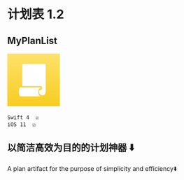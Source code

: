 # 计划表 1.2
## MyPlanList

<img src=https://github.com/FinchFeng/MyPlanList/blob/master/ChartTest/support/Assets.xcassets/AppIcon.appiconset/Icon-180.png width="120" height="120" alt="图片加载失败时，显示这段字"/>


    Swift 4  ☑️
    iOS 11  ☑️


以简洁高效为目的的计划神器 ⬇️
----
A plan artifact for the purpose of simplicity and efficiency⬇️
